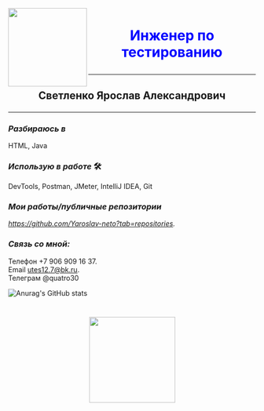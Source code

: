  <image src="IMG_8745.jpg" alt="" align="left" height="160"/>

  # <p style= "text-align: center; color:blue"> Инженер по тестированию</span>
<hr>     

  ##  <p style="text-align: center;">Светленко Ярослав Александрович </p>  <hr>
  ### *Разбираюсь в* 
 HTML, Java<br>
  ###  *Использую в работе* 🛠
DevTools, Postman, JMeter, IntelliJ IDEA, Git
  ### *Мои работы/публичные репозитории*
 *https://github.com/Yaroslav-neto?tab=repositories.*  
 <!--Мигание-->
  ### *Связь со мной:*
 Телефон +7 906 909 16 37.  <br>
 Email utes12.7@bk.ru.     <br>
 Телеграм @quatro30
 
 
![Anurag's GitHub stats](https://github-readme-stats.vercel.app/api?username=Yaroslav-neto&show_icons=true&theme=transparent)
 
 
<div align="center" style="margin: 40px 0">
   <a href="https://github.com/Yaroslav-neto/github-profile-views-counter">
       <img width="175px" src="https://komarev.com/ghpvc/?username=Yaroslav-neto&color=DE002D">
   </a>
</div>